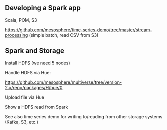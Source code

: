 ## Developing a Spark app

Scala, POM, S3

https://github.com/mesosphere/time-series-demo/tree/master/stream-processing (simple batch, read CSV from S3)

## Spark and Storage

Install HDFS (we need 5 nodes)

Handle HDFS via Hue:

https://github.com/mesosphere/multiverse/tree/version-2.x/repo/packages/H/hue/0


Upload file via Hue

Show a HDFS read from Spark

See also time series demo for writing to/reading from other storage systems (Kafka, S3, etc.)
